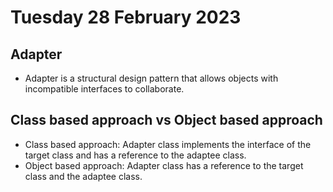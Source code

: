 # Tuesday 28 February 2023

## Adapter

- Adapter is a structural design pattern that allows objects with incompatible interfaces to collaborate.

## Class based approach vs Object based approach

- Class based approach: Adapter class implements the interface of the target class and has a reference to the adaptee class.
- Object based approach: Adapter class has a reference to the target class and the adaptee class.
